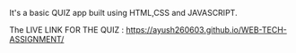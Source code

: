 It's a basic QUIZ app built using HTML,CSS and JAVASCRIPT. 

The LIVE LINK FOR THE QUIZ : https://ayush260603.github.io/WEB-TECH-ASSIGNMENT/
